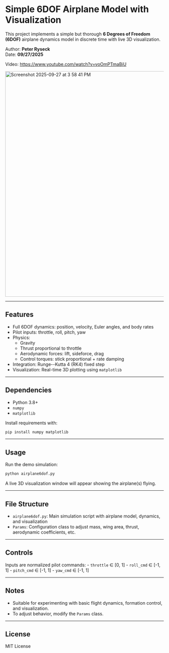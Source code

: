 # Simple 6DOF Airplane Model with Visualization

This project implements a simple but thorough **6 Degrees of Freedom
(6DOF)** airplane dynamics model in discrete time with live 3D
visualization.

Author: **Peter Ryseck**\
Date: **09/27/2025**

Video: https://www.youtube.com/watch?v=voOmPTmaBiU

<img width="953" height="716" alt="Screenshot 2025-09-27 at 3 58 41 PM" src="https://github.com/user-attachments/assets/8bff7794-af14-47d0-84b0-b47d900b23b5" />

------------------------------------------------------------------------

## Features

-   Full 6DOF dynamics: position, velocity, Euler angles, and body rates
-   Pilot inputs: throttle, roll, pitch, yaw
-   Physics:
    -   Gravity
    -   Thrust proportional to throttle
    -   Aerodynamic forces: lift, sideforce, drag
    -   Control torques: stick proportional + rate damping
-   Integration: Runge--Kutta 4 (RK4) fixed step
-   Visualization: Real-time 3D plotting using `matplotlib`

------------------------------------------------------------------------

## Dependencies

-   Python 3.8+
-   `numpy`
-   `matplotlib`

Install requirements with:

``` bash
pip install numpy matplotlib
```

------------------------------------------------------------------------

## Usage

Run the demo simulation:

``` bash
python airplane6dof.py
```

A live 3D visualization window will appear showing the airplane(s)
flying.

------------------------------------------------------------------------

## File Structure

-   `airplane6dof.py`: Main simulation script with airplane model,
    dynamics, and visualization
-   `Params`: Configuration class to adjust mass, wing area, thrust,
    aerodynamic coefficients, etc.

------------------------------------------------------------------------

## Controls

Inputs are normalized pilot commands: - `throttle` ∈ \[0, 1\] -
`roll_cmd` ∈ \[-1, 1\] - `pitch_cmd` ∈ \[-1, 1\] - `yaw_cmd` ∈ \[-1, 1\]

------------------------------------------------------------------------

## Notes

-   Suitable for experimenting with basic flight dynamics, formation
    control, and visualization.
-   To adjust behavior, modify the `Params` class.

------------------------------------------------------------------------

## License

MIT License
